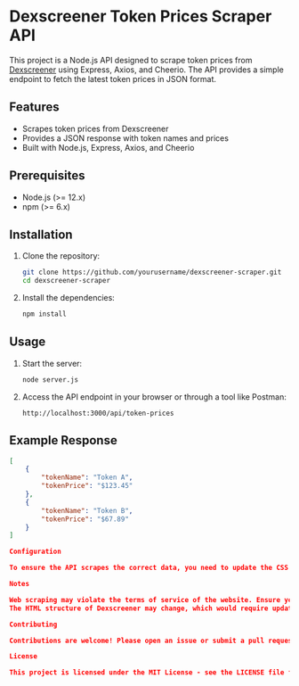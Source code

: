 # Dexscreener Token Prices Scraper API

This project is a Node.js API designed to scrape token prices from [Dexscreener](https://dexscreener.com) using Express, Axios, and Cheerio. The API provides a simple endpoint to fetch the latest token prices in JSON format.

## Features

- Scrapes token prices from Dexscreener
- Provides a JSON response with token names and prices
- Built with Node.js, Express, Axios, and Cheerio

## Prerequisites

- Node.js (>= 12.x)
- npm (>= 6.x)

## Installation

1. Clone the repository:

    ```sh
    git clone https://github.com/yourusername/dexscreener-scraper.git
    cd dexscreener-scraper
    ```

2. Install the dependencies:

    ```sh
    npm install
    ```

## Usage

1. Start the server:

    ```sh
    node server.js
    ```

2. Access the API endpoint in your browser or through a tool like Postman:

    ```
    http://localhost:3000/api/token-prices
    ```

## Example Response

```json
[
    {
        "tokenName": "Token A",
        "tokenPrice": "$123.45"
    },
    {
        "tokenName": "Token B",
        "tokenPrice": "$67.89"
    }
]

Configuration

To ensure the API scrapes the correct data, you need to update the CSS selectors used in the code based on the actual HTML structure of Dexscreener. Inspect the elements on the Dexscreener webpage to find the correct classes or IDs for token names and prices.

Notes

Web scraping may violate the terms of service of the website. Ensure you have permission to scrape the content.
The HTML structure of Dexscreener may change, which would require updating the selectors in the code.

Contributing

Contributions are welcome! Please open an issue or submit a pull request for any improvements or bug fixes.

License

This project is licensed under the MIT License - see the LICENSE file for details.
